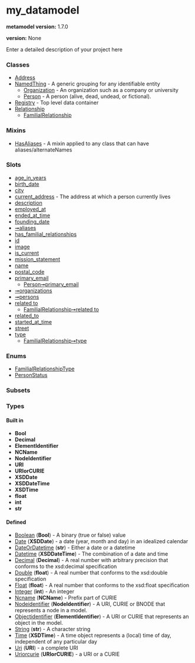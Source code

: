 
# my_datamodel


**metamodel version:** 1.7.0

**version:** None


Enter a detailed description of your project here


### Classes

 * [Address](Address.md)
 * [NamedThing](NamedThing.md) - A generic grouping for any identifiable entity
     * [Organization](Organization.md) - An organization such as a company or university
     * [Person](Person.md) - A person (alive, dead, undead, or fictional).
 * [Registry](Registry.md) - Top level data container
 * [Relationship](Relationship.md)
     * [FamilialRelationship](FamilialRelationship.md)

### Mixins

 * [HasAliases](HasAliases.md) - A mixin applied to any class that can have aliases/alternateNames

### Slots

 * [age_in_years](age_in_years.md)
 * [birth_date](birth_date.md)
 * [city](city.md)
 * [current_address](current_address.md) - The address at which a person currently lives
 * [description](description.md)
 * [employed_at](employed_at.md)
 * [ended_at_time](ended_at_time.md)
 * [founding_date](founding_date.md)
 * [➞aliases](hasAliases__aliases.md)
 * [has_familial_relationships](has_familial_relationships.md)
 * [id](id.md)
 * [image](image.md)
 * [is_current](is_current.md)
 * [mission_statement](mission_statement.md)
 * [name](name.md)
 * [postal_code](postal_code.md)
 * [primary_email](primary_email.md)
     * [Person➞primary_email](Person_primary_email.md)
 * [➞organizations](registry__organizations.md)
 * [➞persons](registry__persons.md)
 * [related to](related_to.md)
     * [FamilialRelationship➞related to](FamilialRelationship_related_to.md)
 * [related_to](related_to.md)
 * [started_at_time](started_at_time.md)
 * [street](street.md)
 * [type](type.md)
     * [FamilialRelationship➞type](FamilialRelationship_type.md)

### Enums

 * [FamilialRelationshipType](FamilialRelationshipType.md)
 * [PersonStatus](PersonStatus.md)

### Subsets


### Types


#### Built in

 * **Bool**
 * **Decimal**
 * **ElementIdentifier**
 * **NCName**
 * **NodeIdentifier**
 * **URI**
 * **URIorCURIE**
 * **XSDDate**
 * **XSDDateTime**
 * **XSDTime**
 * **float**
 * **int**
 * **str**

#### Defined

 * [Boolean](types/Boolean.md)  (**Bool**)  - A binary (true or false) value
 * [Date](types/Date.md)  (**XSDDate**)  - a date (year, month and day) in an idealized calendar
 * [DateOrDatetime](types/DateOrDatetime.md)  (**str**)  - Either a date or a datetime
 * [Datetime](types/Datetime.md)  (**XSDDateTime**)  - The combination of a date and time
 * [Decimal](types/Decimal.md)  (**Decimal**)  - A real number with arbitrary precision that conforms to the xsd:decimal specification
 * [Double](types/Double.md)  (**float**)  - A real number that conforms to the xsd:double specification
 * [Float](types/Float.md)  (**float**)  - A real number that conforms to the xsd:float specification
 * [Integer](types/Integer.md)  (**int**)  - An integer
 * [Ncname](types/Ncname.md)  (**NCName**)  - Prefix part of CURIE
 * [Nodeidentifier](types/Nodeidentifier.md)  (**NodeIdentifier**)  - A URI, CURIE or BNODE that represents a node in a model.
 * [Objectidentifier](types/Objectidentifier.md)  (**ElementIdentifier**)  - A URI or CURIE that represents an object in the model.
 * [String](types/String.md)  (**str**)  - A character string
 * [Time](types/Time.md)  (**XSDTime**)  - A time object represents a (local) time of day, independent of any particular day
 * [Uri](types/Uri.md)  (**URI**)  - a complete URI
 * [Uriorcurie](types/Uriorcurie.md)  (**URIorCURIE**)  - a URI or a CURIE
